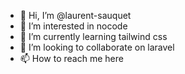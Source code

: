 - 👋 Hi, I’m @laurent-sauquet
- 👀 I’m interested in nocode
- 🌱 I’m currently learning tailwind css
- 💞️ I’m looking to collaborate on laravel
- 📫 How to reach me here

<!---
laurent-sauquet/laurent-sauquet is a ✨ special ✨ repository because its `README.md` (this file) appears on your GitHub profile.
You can click the Preview link to take a look at your changes.
--->
